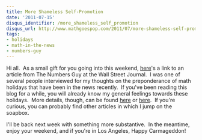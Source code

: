 ```yaml
---
title: More Shameless Self-Promotion
date: '2011-07-15'
disqus_identifier: /more_shameless_self_promotion
disqus_url: http://www.mathgoespop.com/2011/07/more-shameless-self-promotion.html
tags:
- holidays
- math-in-the-news
- numbers-guy
---
```

Hi all.  As a small gift for you going into this weekend, <a href="http://blogs.wsj.com/numbersguy/happy-square-prime-sandwich-day-1072/">here</a>'s a link to an article from The Numbers Guy at the Wall Street Journal.  I was one of several people interviewed for my thoughts on the preponderance of math holidays that have been in the news recently.  If you've been reading this blog for a while, you will already know my general feelings towards these holidays.  More details, though, can be found <a href="http://www.mathgoespop.com/2009/03/square-root-day.html">here</a> or <a href="http://www.mathgoespop.com/2009/04/numerology-goes-on-holiday-again.html">here</a>.  If you're curious, you can probably find other articles in which I jump on the soapbox.

I'll be back next week with something more substantive.  In the meantime, enjoy your weekend, and if you're in Los Angeles, Happy Carmageddon!
